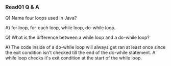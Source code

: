 ### Read01 Q & A

Q) Name four loops used in Java?

A) for loop, for-each loop, while loop, do-while loop.


Q) What is the difference between a while loop and a do-while loop?

A) The code inside of a do-while loop will always get ran at least once since the exit condition isn't checked till the end of the do-while statement. A while loop checks it's exit condition at the start of the while loop.
